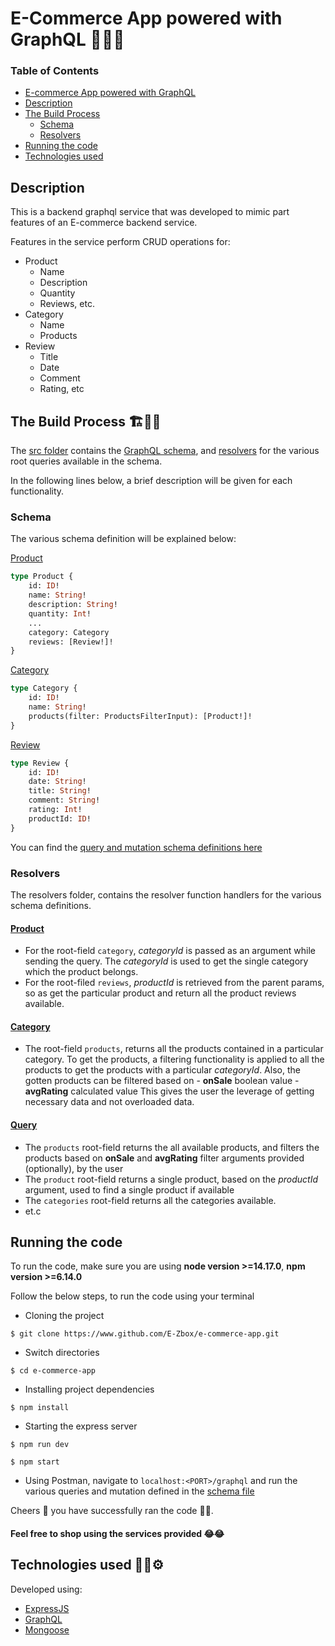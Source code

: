 # E-Commerce App powered with GraphQL 🚀👩‍💻

### Table of Contents

-   [ E-commerce App powered with GraphQL](#e-commerce-app-powered-with-graphql-🚀👩‍💻)
-   [Description](#description)
-   [The Build Process](#the-build-process-🏗👩‍🔬)
    -   [Schema](#schema)
    -   [Resolvers](#resolvers)
-   [Running the code](#running-the-code)
-   [Technologies used](#technologies-used)

## Description

This is a backend graphql service that was developed to mimic part features of an E-commerce backend service.

Features in the service perform CRUD operations for:

-   Product
    -   Name
    -   Description
    -   Quantity
    -   Reviews, etc.
-   Category
    -   Name
    -   Products
-   Review
    -   Title
    -   Date
    -   Comment
    -   Rating, etc

## The Build Process 🏗👩‍🔬

The [src folder](./src/) contains the [GraphQL schema](./src/schema.graphql), and [resolvers](./src/resolvers/index.js) for the various root queries available in the schema.

In the following lines below, a brief description will be given for each functionality.

### Schema

The various schema definition will be explained below:

[Product](./src/schema.graphql)

```graphql
type Product {
    id: ID!
    name: String!
    description: String!
    quantity: Int!
    ...
    category: Category
    reviews: [Review!]!
}
```

[Category](./src/schema.graphql)

```graphql
type Category {
    id: ID!
    name: String!
    products(filter: ProductsFilterInput): [Product!]!
}
```

[Review](./src/schema.graphql)

```graphql
type Review {
    id: ID!
    date: String!
    title: String!
    comment: String!
    rating: Int!
    productId: ID!
}
```

You can find the [query and mutation schema definitions here](./src/schema.graphql)

### Resolvers

The resolvers folder, contains the resolver function handlers for the various schema definitions.

#### [Product](./src/resolvers/Product.js)

-   For the root-field `category`, _categoryId_ is passed as an argument while sending the query. The _categoryId_ is used to get the single category which the product belongs.
-   For the root-filed `reviews`, _productId_ is retrieved from the parent params, so as get the particular product and return all the product reviews available.

#### [Category](./src/resolvers/Category.js)

-   The root-field `products`, returns all the products contained in a particular category. To get the products, a filtering functionality is applied to all the products to get the products with a particular _categoryId_. Also, the gotten products can be filtered based on - **onSale** boolean value - **avgRating** calculated value
    This gives the user the leverage of getting necessary data and not overloaded data.

#### [Query](./src/resolvers/Query.js)

-   The `products` root-field returns the all available products, and filters the products based on **onSale** and **avgRating** filter arguments provided (optionally), by the user
-   The `product` root-field returns a single product, based on the _productId_ argument, used to find a single product if available
-   The `categories` root-field returns all the categories available.
-   et.c

## Running the code

To run the code, make sure you are using **node version >=14.17.0**, **npm version >=6.14.0**

Follow the below steps, to run the code using your terminal

-   Cloning the project

```shell
$ git clone https://www.github.com/E-Zbox/e-commerce-app.git
```

-   Switch directories

```shell
$ cd e-commerce-app
```

-   Installing project dependencies

```shell
$ npm install
```

-   Starting the express server

```shell
$ npm run dev
```

```shell
$ npm start
```

-   Using Postman, navigate to `localhost:<PORT>/graphql` and run the various queries and mutation defined in the [schema file](./src/schema.graphql)

Cheers 🥂 you have successfully ran the code 🎉🍾.

#### Feel free to shop using the services provided 😂😂

## Technologies used 👨‍💻⚙

Developed using:

-   [ExpressJS](https://www.express.js)
-   [GraphQL](https://www.howtographql.com)
-   [Mongoose](https://www.mongoose.io)
